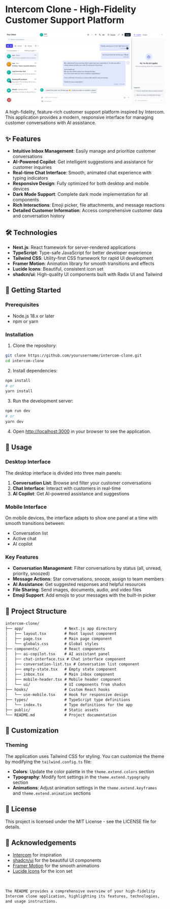 # Intercom Clone - High-Fidelity Customer Support Platform

![Intercom Clone](public\Home.png)

A high-fidelity, feature-rich customer support platform inspired by Intercom. This application provides a modern, responsive interface for managing customer conversations with AI assistance.

## ✨ Features

- **Intuitive Inbox Management**: Easily manage and prioritize customer conversations
- **AI-Powered Copilot**: Get intelligent suggestions and assistance for customer inquiries
- **Real-time Chat Interface**: Smooth, animated chat experience with typing indicators
- **Responsive Design**: Fully optimized for both desktop and mobile devices
- **Dark Mode Support**: Complete dark mode implementation for all components
- **Rich Interactions**: Emoji picker, file attachments, and message reactions
- **Detailed Customer Information**: Access comprehensive customer data and conversation history

## 🛠️ Technologies

- **Next.js**: React framework for server-rendered applications
- **TypeScript**: Type-safe JavaScript for better developer experience
- **Tailwind CSS**: Utility-first CSS framework for rapid UI development
- **Framer Motion**: Animation library for smooth transitions and effects
- **Lucide Icons**: Beautiful, consistent icon set
- **shadcn/ui**: High-quality UI components built with Radix UI and Tailwind

## 🚀 Getting Started

### Prerequisites

- Node.js 18.x or later
- npm or yarn

### Installation

1. Clone the repository:
```bash
git clone https://github.com/yourusername/intercom-clone.git
cd intercom-clone
```

2. Install dependencies:
```bash
npm install
# or
yarn install
```


3. Run the development server:
```bash
npm run dev
# or
yarn dev
```

4. Open [http://localhost:3000](http://localhost:3000) in your browser to see the application.


## 📱 Usage

### Desktop Interface

The desktop interface is divided into three main panels:

1. **Conversation List**: Browse and filter your customer conversations
2. **Chat Interface**: Interact with customers in real-time
3. **AI Copilot**: Get AI-powered assistance and suggestions


### Mobile Interface

On mobile devices, the interface adapts to show one panel at a time with smooth transitions between:

- Conversation list
- Active chat
- AI copilot


### Key Features

- **Conversation Management**: Filter conversations by status (all, unread, priority, snoozed)
- **Message Actions**: Star conversations, snooze, assign to team members
- **AI Assistance**: Get suggested responses and helpful resources
- **File Sharing**: Send images, documents, audio, and video files
- **Emoji Support**: Add emojis to your messages with the built-in picker


## 🧩 Project Structure

```
intercom-clone/
├── app/                  # Next.js app directory
│   ├── layout.tsx        # Root layout component
│   ├── page.tsx          # Main page component
│   └── globals.css       # Global styles
├── components/           # React components
│   ├── ai-copilot.tsx    # AI assistant panel
│   ├── chat-interface.tsx # Chat interface component
│   ├── conversation-list.tsx # Conversation list component
│   ├── empty-state.tsx   # Empty state component
│   ├── inbox.tsx         # Main inbox component
│   ├── mobile-header.tsx # Mobile header component
│   └── ui/               # UI components from shadcn
├── hooks/                # Custom React hooks
│   └── use-mobile.tsx    # Hook for responsive design
├── types/                # TypeScript type definitions
│   └── index.ts          # Type definitions for the app
├── public/               # Static assets
└── README.md             # Project documentation
```

## 🎨 Customization

### Theming

The application uses Tailwind CSS for styling. You can customize the theme by modifying the `tailwind.config.ts` file:

- **Colors**: Update the color palette in the `theme.extend.colors` section
- **Typography**: Modify font settings in the `theme.extend.typography` section
- **Animations**: Adjust animation settings in the `theme.extend.keyframes` and `theme.extend.animation` sections


## 📄 License

This project is licensed under the MIT License - see the LICENSE file for details.

## 🙏 Acknowledgements

- [Intercom](https://www.intercom.com/) for inspiration
- [shadcn/ui](https://ui.shadcn.com/) for the beautiful UI components
- [Framer Motion](https://www.framer.com/motion/) for the smooth animations
- [Lucide Icons](https://lucide.dev/) for the icon set
```


The README provides a comprehensive overview of your high-fidelity Intercom clone application, highlighting its features, technologies, and usage instructions.